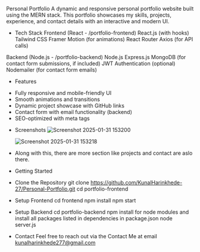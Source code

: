 Personal Portfolio
A dynamic and responsive personal portfolio website built using the MERN stack. This portfolio showcases my skills, projects, experience, and contact details with an interactive and modern UI.

* Tech Stack
Frontend (React - /portfolio-frontend)
React.js (with hooks)
Tailwind CSS
Framer Motion (for animations)
React Router
Axios (for API calls)

Backend (Node.js - /portfolio-backend)
Node.js
Express.js
MongoDB (for contact form submissions, if included)
JWT Authentication (optional)
Nodemailer (for contact form emails)

* Features
- Fully responsive and mobile-friendly UI
- Smooth animations and transitions
- Dynamic project showcase with GitHub links
- Contact form with email functionality (backend)
- SEO-optimized with meta tags

* Screenshots
  ![Screenshot 2025-01-31 153200](https://github.com/user-attachments/assets/a48a290f-d3ae-4009-9a10-c2deb3eddc2e)

  ![Screenshot 2025-01-31 153218](https://github.com/user-attachments/assets/44dda7b4-afb6-4b39-b840-0cc04daabdbe)

- Along with this, there are more section like projects and contact are aslo there.
  
- Getting Started
* Clone the Repository
git clone https://github.com/KunalHarinkhede-27/Personal-Portfolio.git
cd portfolio-frontend
* Setup Frontend
cd frontend
npm install
npm start

* Setup Backend
cd portfolio-backend
npm install for node modules and install all packages listed in dependencies in package.json
node server.js
* Contact
Feel free to reach out via the Contact Me at email kunalharinkhede277@gmail.com
